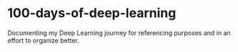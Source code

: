 # 100-days-of-deep-learning
Documenting my Deep Learning journey for referencing purposes and in an effort to organize better. 
